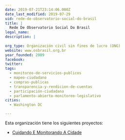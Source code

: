 ```yaml
---
date: 2019-07-21T23:14:06.000Z
date_last_modified: 2019-07-29
uid: rede-de-observatorio-social-do-brasil
title: |
  Rede De Observatorio Social Do Brasil
legal_name: 
description: |
  
org_type: Organización civil sin fines de lucro (ONG)
website: www.osbrasil.org.br
year_founded: 2009
facebook: 
twitter: 
tags:
  - monitoreo-de-servicios-publicos
  - mapeo-ciudadano
  - compras-publicas
  - transparencia-y-rendicion-de-cuentas
  - participación-ciudadana
  - parlamento-abierto-monitoreo-legislativo
cities: 
  - Washington DC

---
```


Esta organización tiene los siguientes proyectos:

- [Cuidando E Monitorando A Cidade](/proyectos/cuidando-e-monitorando-a-cidade)
